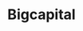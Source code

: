 ---
draft: false
title: Bigcapital
content:
  id: bigcapital
  name: Bigcapital
  logo: /images/applications/invoicing-and-payments/bigcapital/logo.png
  website: https://bigcapital.ly/
  iframe_website: /website-iframe/applications/invoicing-and-payments/bigcapital
  dashboardImage: /images/applications/invoicing-and-payments/bigcapital/screenshot-1.png
  short_description: Bigcapital is financial accounting with intelligent reporting for faster decision-making, an open-source alternative to Quickbooks, Xero, etc.
  description: Online accounting software, built to automate business financial processes. Bigcapital is financial accounting with intelligent reporting for faster decision-making, an open-source alternative to Quickbooks, Xero, etc.
  features:
    - title: Sales & Purchases Invoicing
      description: Create your sell invoices with your customers or purchase invoices with the vendors, manage recurring invoices, and easily track customers/vendors' payments.
    - title: Financial Reports
      description: You don't have to wait until to end of the month to generate business reports. Bigcapital has financial reports to run your business with intelligence.
    - title: Inventory
      description: Easily track your inventory items, and when you buy or sell for an item the stock amount will be automatically incremented or decremented with smart inventory reports.
    - title: Expense Accounting
      description: The software gives you a single place to track all business expenses from employee payroll to office renting and categorize them into accounts and bill them to your customers.
  screenshots:
    - /images/applications/invoicing-and-payments/bigcapital/screenshot-1.png
    - /images/applications/invoicing-and-payments/bigcapital/screenshot-2.png
---